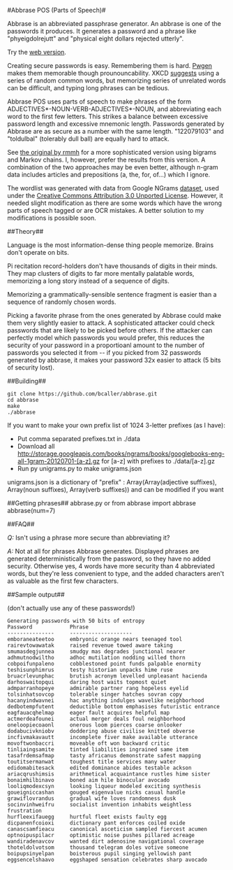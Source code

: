 #Abbrase POS (Parts of Speech)#

Abbrase is an abbreviated passphrase generator. An abbrase is one of the passwords it produces. It generates a password and a phrase like "phyeigdolrejutt" and "physical eight dollars rejected utterly".

Try the [web version](http://bcaller.github.io/abbrase).

Creating secure passwords is easy. Remembering them is hard. [Pwgen](http://sourceforge.net/projects/pwgen/) makes them memorable though prounouncability. XKCD [suggests](http://xkcd.com/936/) using a series of random common words, but memorizing series of unrelated words can be difficult, and typing long phrases can be tedious.

Abbrase POS uses parts of speech to make phrases of the form ADJECTIVES*-NOUN-VERB-ADJECTIVES*-NOUN, and abbreviating each word to the first few letters. This strikes a balance between excessive password length and excessive mnemonic length. Passwords generated by Abbrase are as secure as a number with the same length. "122079103" and "toldulbal" (tolerably dull ball) are equally hard to attack.

See [the original by rmmh](http://rmmh.github.io/abbrase) for a more sophisticated version using bigrams and Markov chains. I, however, prefer the results from this version. A combination of the two approaches may be even better, although n-gram data includes articles and prepositions (a, the, for, of…) which I ignore.

The wordlist was generated with data from Google NGrams [dataset](http://storage.googleapis.com/books/ngrams/books/datasetsv2.html), used under the [Creative Commons Attribution 3.0 Unported License](http://creativecommons.org/licenses/by/3.0/). However, it needed slight modification as there are some words which have the wrong parts of speech tagged or are OCR mistakes. A better solution to my modifications is possible soon.

##Theory##

Language is the most information-dense thing people memorize. Brains don't operate on bits.

Pi recitation record-holders don't have thousands of digits in their minds. They map clusters of digits to far more mentally palatable words, memorizing a long story instead of a sequence of digits.

Memorizing a grammatically-sensible sentence fragment is easier than a sequence of randomly chosen words.

Picking a favorite phrase from the ones generated by Abbrase could make them very slightly easier to attack. A sophisticated attacker could check passwords that are likely to be picked before others. If the attacker can perfectly model which passwords you would prefer, this reduces the security of your password in a proportioanl amount to the number of passwords you selected it from -- if you picked from 32 passwords generated by abbrase, it makes your password 32x easier to attack (5 bits of security lost).

##Building##

    git clone https://github.com/bcaller/abbrase.git
    cd abbrase
    make
    ./abbrase
    
If you want to make your own prefix list of 1024 3-letter prefixes (as I have):

* Put comma separated prefixes.txt in ./data
* Download all http://storage.googleapis.com/books/ngrams/books/googlebooks-eng-all-1gram-20120701-[a-z].gz for [a-z] with prefixes to ./data/[a-z].gz
* Run py unigrams.py to make unigrams.json

unigrams.json is a dictionary of "prefix" : Array(Array(adjective suffixes), Array(noun suffixes), Array(verb suffixes)) and can be modified if you want

##Getting phrases##
abbrase.py
or
	from abbrase import abbrase
	abbrase(num=7)


##FAQ##

*Q:* Isn't using a phrase more secure than abbreviating it?

*A:* Not at all for phrases Abbrase generates. Displayed phrases are generated deterministically from the password, so they have no added security. Otherwise yes, 4 words have more security than 4 abbreviated words, but they're less convenient to type, and the added characters aren't as valuable as the first few characters.

##Sample output##

(don't actually use any of these passwords!)

    Generating passwords with 50 bits of entropy
    Password            Phrase
    ---------------     --------------------
	emboraneateetoo		embryonic orange nears teenaged tool
	rairevtowawatak		raised revenue towed aware taking
	smumasdegjunnea		smudgy mas degrades junctional nearer
	adhmutnodwiltho		adhoc mutilation nodding willed thorn
	cobpoifunpaleno		cobblestoned point funds palpable enormity
	teshisunphimrus		testy historian unpacks hime ruse
	bruacrlevunphac		brutish acronym levelled unpleasant hacienda
	darhoswaitopqui		daring host waits topmost quiet
	admparranhopeye		admirable partner rang hopeless eyelid
	tolsinhatsovcop		tolerable singer hatches sovran copy
	hacanyindwavnei		hac anything indulges wavelike neighborhood
	dedbotempfutent		deductible bottom emphasises futuristic entrance
	eagfauacqhelmap		eager fault acquires helpful map
	actmerdeafounei		actual merger deals foul neighborhood
	oneloopiecoaonl		onerous loom pierces coarse onlooker
	dodabucivkniobv		doddering abuse civilise knitted obverse
	incfivmakavautt		incomplete fiver make available utterance
	movoftwonbaccri		moveable oft won backward critic
	tinliaingsamite		tinted liabilities ingrained same item
	tasafrdemsafmap		tasty africanus demonstrate safest mapping
	toutitsermanwat		toughest title services many water
	edidomabitesack		edited dominance abides testable ackson
	ariacqrushimsis		arithmetical acquaintance rustles hime sister
	bonaimhilbinavo		boned aim hile binocular avocado
	looliqmodexcsyn		looking liqueur modeled exciting synthesis
	goueigniccashan		gouged eigenvalue nicks casual handle
	grawiflovrandus		gradual wife loves randomness dusk
	socinvinhweifru		socialist invention inhabits weightless frustration
	hurfleexifauegg		hurtful fleet exists faulty egg
	dicpanenfcoioxi		dictionary pant enforces coiled oxide
	canascsamfieacu		canonical asceticism sampled fiercest acumen
	optnoipuspilacr		optimistic noise pushes pillared acreage
	wandiradenavcov		wanted dirt adenosine navigational coverage
	thoteldolvotsom		thousand telegram doles votive someone
	boipupsinyelpan		boisterous pupil singing yellowish pant
	eggsencelshaavo		eggshaped sensation celebrates sharp avocado
